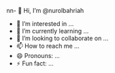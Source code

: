 nn- 👋 Hi, I’m @nurolbahriah
- 👀 I’m interested in ...
- 🌱 I’m currently learning ...
- 💞️ I’m looking to collaborate on ...
- 📫 How to reach me ...
- 😄 Pronouns: ...
- ⚡ Fun fact: ...

<!---
nurolbahriah/nurolbahriah is a ✨ special ✨ repository because its `README.md` (this file) appears on your GitHub profile.
You can click the Preview link to take a look at your changes.
--->
